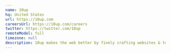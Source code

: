 ```yaml
---
name: 10up
hq: United States
url: https://10up.com
careersUrl: https://10up.com/careers
twitter: https://twitter.com/10up
remoteModel: full
timezone: null
description: 10up makes the web better by finely crafting websites & tools for content creators.
---
```

